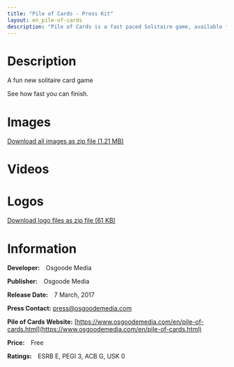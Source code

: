 ```yaml
---
title: "Pile of Cards - Press Kit"
layout: en_pile-of-cards
description: "Pile of Cards is a fast paced Solitaire game, available for free for Android (Google Play), Windows (Microsoft Store) and Tizen."
---
```

# Description

A fun new solitaire card game

See how fast you can finish.

# Images

<amp-image-lightbox id="lightbox" layout="nodisplay"></amp-image-lightbox>
<amp-carousel height="200" layout="fixed-height" type="carousel">
<amp-img src="https://www.osgoodemedia.com/en/PileOfCards/screenshot1.png" width="356" height="200" alt="Pile of Cards screenshot" on="tap:lightbox" role="button" tabindex="0"></amp-img>
<amp-img src="https://www.osgoodemedia.com/en/PileOfCards/screenshot2.png" width="356" height="200" alt="Pile of Cards screenshot" on="tap:lightbox" role="button" tabindex="0"></amp-img>
<amp-img src="https://www.osgoodemedia.com/en/PileOfCards/screenshot3.png" width="356" height="200" alt="Pile of Cards screenshot" on="tap:lightbox" role="button" tabindex="0"></amp-img>
</amp-carousel>  

[Download all images as zip file (1.21 MB)](https://www.osgoodemedia.com/en/PileOfCards/images.zip)

# Videos

<amp-carousel width="600" height="357" layout="responsive" type="slides">
<amp-youtube height="357" layout="fixed-height" data-videoid="z06bYxsXvEQ"></amp-youtube>
</amp-carousel>  

# Logos

<amp-image-lightbox id="lightbox" layout="nodisplay"></amp-image-lightbox>
<amp-carousel height="200" layout="fixed-height" type="carousel">
<amp-img src="https://www.osgoodemedia.com/en/PileOfCards/logo.png" width="200" height="200" alt="Pile of Cards logo" on="tap:lightbox" role="button" tabindex="0"></amp-img>
</amp-carousel>  

[Download logo files as zip file (61 KB)](https://www.osgoodemedia.com/en/PileOfCards/logo.zip)

# Information

**Developer:** Osgoode Media

**Publisher:** Osgoode Media

**Release Date:** 7 March, 2017

**Press Contact:** [press@osgoodemedia.com](mailto:press@osgoodemedia.com)

**Pile of Cards Website:** [https://www.osgoodemedia.com/en/pile-of-cards.html](https://www.osgoodemedia.com/en/pile-of-cards.html)

**Price:** Free

**Ratings:** ESRB E, PEGI 3, ACB G, USK 0